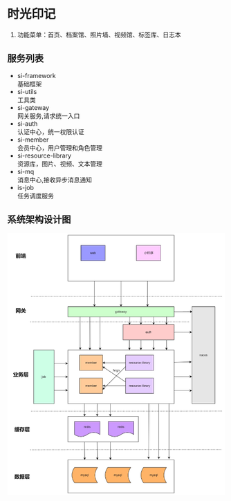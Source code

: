 # 时光印记
1. 功能菜单：首页、档案馆、照片墙、视频馆、标签库、日志本

## 服务列表

<ul>
    <li> si-framework </li>
        基础框架
    <li> si-utils </li>
        工具类
    <li> si-gateway </li>
        网关服务,请求统一入口
    <li> si-auth </li>
        认证中心，统一权限认证
    <li> si-member </li>
        会员中心，用户管理和角色管理
    <li> si-resource-library </li>
        资源库，图片、视频、文本管理
    <li> si-mq </li>
        消息中心,接收异步消息通知
    <li> is-job </li>
        任务调度服务
</ul>

## 系统架构设计图

![系统架构设计图](./resources/system-framework-design.jpg)
